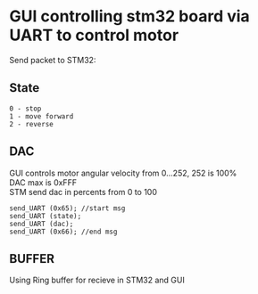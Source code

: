 # GUI controlling stm32 board via UART to control motor

Send packet to STM32:

## State
```
0 - stop
1 - move forward
2 - reverse
```
## DAC
GUI controls motor angular velocity from 0...252, 252 is 100%  
DAC max is 0xFFF  
STM send dac in percents from 0 to 100

```
send_UART (0x65); //start msg	
send_UART (state); 
send_UART (dac);
send_UART (0x66); //end msg
```
## BUFFER
Using Ring buffer for recieve in STM32 and GUI
